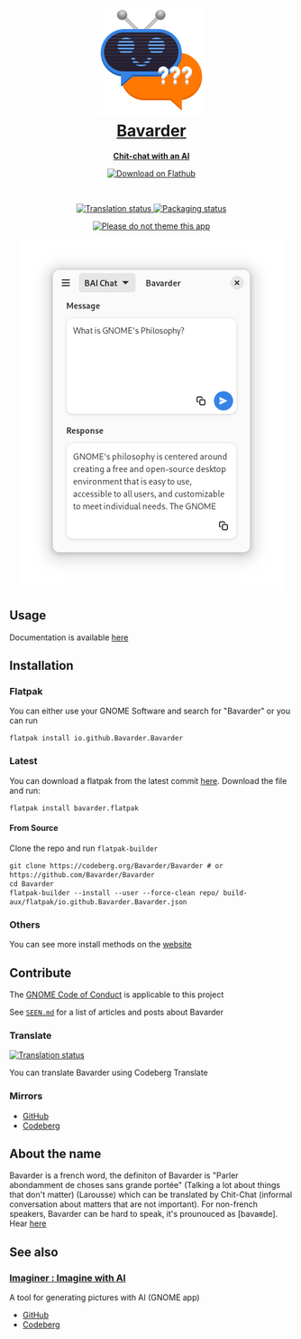<a href="https://bavarder.codeberg.page">
<h1 align="center">
  <img src="data/icons/hicolor/scalable/apps/io.github.Bavarder.Bavarder.svg" alt="Bavarder" width="192" height="192"/>
  <br>
  Bavarder
</h1>

<p align="center">
  <strong>Chit-chat with an AI</strong>
</p>
</a>

<p align="center">
  <a href="https://flathub.org/apps/details/io.github.Bavarder.Bavarder">
    <img width="200" alt="Download on Flathub" src="https://dl.flathub.org/assets/badges/flathub-badge-i-en.svg"/>
  </a>
  <br>
</p>

<br>

<p align="center">
 <a href="https://translate.codeberg.org/engage/bavarder/">
  <img src="https://translate.codeberg.org/widgets/bavarder/-/svg-badge.svg" alt="Translation status" />
  </a>
  <a href="https://repology.org/project/bavarder/versions">
    <img alt="Packaging status" src="https://repology.org/badge/tiny-repos/bavarder.svg">
  </a>
</p>

<p align="center">
  <a href="https://stopthemingmy.app">
    <img alt="Please do not theme this app" src="https://stopthemingmy.app/badge.svg"/>
  </a>
</p>

<a href="https://bavarder.codeberg.page">
<p align="center">
  <img src="./data/screenshots/preview.png" alt="Preview"/>
</p>
</a>

## Usage

Documentation is available [here](https://bavarder.codeberg.page)

## Installation

### Flatpak

You can either use your GNOME Software and search for "Bavarder" or you can run

``` shell
flatpak install io.github.Bavarder.Bavarder
```

### Latest

You can download a flatpak from the latest commit [here](https://codeberg.org/Bavarder/-/packages/generic/bavarder/). Download the file and run:

```
flatpak install bavarder.flatpak
```

#### From Source

Clone the repo and run `flatpak-builder`

``` shell
git clone https://codeberg.org/Bavarder/Bavarder # or https://github.com/Bavarder/Bavarder
cd Bavarder
flatpak-builder --install --user --force-clean repo/ build-aux/flatpak/io.github.Bavarder.Bavarder.json
```

### Others

You can see more install methods on the [website](https://bavarder.codeberg.page/install/)

## Contribute

The [GNOME Code of Conduct](https://wiki.gnome.org/Foundation/CodeOfConduct) is applicable to this project

See [`SEEN.md`](./SEEN.md) for a list of articles and posts about Bavarder

### Translate

<a href="https://translate.codeberg.org/engage/bavarder/">
<img src="https://translate.codeberg.org/widgets/bavarder/-/multi-auto.svg" alt="Translation status" />
</a>

You can translate Bavarder using Codeberg Translate

### Mirrors

- [GitHub](https://github.com/Bavarder/Bavarder)
- [Codeberg](https://codeberg.org/Bavarder/Bavarder)

## About the name

Bavarder is a french word, the definiton of Bavarder is "Parler abondamment de choses sans grande portée" (Talking a lot about things that don't matter) (Larousse) which can be translated by Chit-Chat (informal conversation about matters that are not important). For non-french speakers, Bavarder can be hard to speak, it's prounouced as [bavaʀde]. Hear [here](https://youtu.be/9Qoogwxo5YA)

## See also 

### [Imaginer : Imagine with AI](https://imaginer.codeberg.page)

A tool for generating pictures with AI (GNOME app)

- [GitHub](https://github.com/ImaginerApp/Imaginer)
- [Codeberg](https://codeberg.org/Imaginer/Imaginer)
